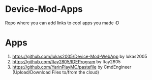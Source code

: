# Device-Mod-Apps
Repo where you can add links to cool apps you made :D
# Apps
1. https://github.com/lukas2005/Device-Mod-WebApp by lukas2005
2. https://github.com/Itay2805/IDEProgram by Itay2805
3. https://github.com/YarinPlayMC/pastefile by CmdEngineer (Upload/Download Files to/from the cloud)
